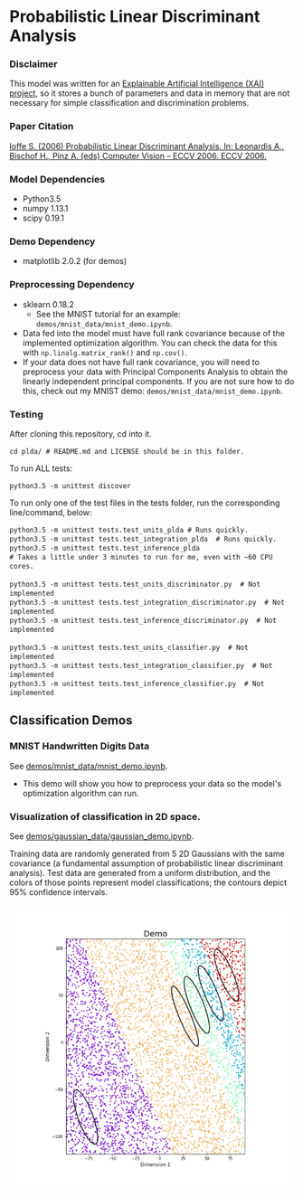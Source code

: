 # Probabilistic Linear Discriminant Analysis

### Disclaimer
This model was written for
 an [Explainable Artificial Intelligence (XAI) project](
     http://shaftolab.com/people.html), 
 so it stores a bunch of parameters and data in memory that 
 are not necessary for simple classification and discrimination problems.

### Paper Citation
[Ioffe S. (2006) Probabilistic Linear Discriminant Analysis. 
 In: Leonardis A., Bischof H., Pinz A. (eds) Computer Vision – ECCV 2006. 
 ECCV 2006.](
 https://link.springer.com/chapter/10.1007/11744085_41)

### Model Dependencies
- Python3.5
- numpy 1.13.1
- scipy 0.19.1

### Demo Dependency
- matplotlib 2.0.2  (for demos) 

### Preprocessing Dependency
- sklearn 0.18.2
  - See the MNIST tutorial for an example: 
     `demos/mnist_data/mnist_demo.ipynb`.
- Data fed into the model must have full rank covariance because of the
   implemented optimization algorithm.
  You can check the data for this with `np.linalg.matrix_rank()` and
   `np.cov()`.
- If your data does not have full rank covariance, 
   you will need to preprocess your data with Principal Components Analysis
   to obtain the linearly independent principal components. 
  If you are not sure how to do this, check out my MNIST demo: 
   `demos/mnist_data/mnist_demo.ipynb`.

### Testing

After cloning this repository, cd into it.
``` shell
cd plda/ # README.md and LICENSE should be in this folder.
```

To run ALL tests:
``` shell
python3.5 -m unittest discover
```

To run only one of the test files in the tests folder, 
 run the corresponding line/command, below:
``` shell
python3.5 -m unittest tests.test_units_plda # Runs quickly.
python3.5 -m unittest tests.test_integration_plda  # Runs quickly.
python3.5 -m unittest tests.test_inference_plda 
# Takes a little under 3 minutes to run for me, even with ~60 CPU cores.

python3.5 -m unittest tests.test_units_discriminator.py  # Not implemented
python3.5 -m unittest tests.test_integration_discriminator.py  # Not implemented
python3.5 -m unittest tests.test_inference_discriminator.py  # Not implemented

python3.5 -m unittest tests.test_units_classifier.py  # Not implemented
python3.5 -m unittest tests.test_integration_classifier.py  # Not implemented
python3.5 -m unittest tests.test_inference_classifier.py  # Not implemented
```

## Classification Demos

### MNIST Handwritten Digits Data
See [demos/mnist_data/mnist_demo.ipynb](
     ./demos/mnist_data/mnist_demo.ipynb).
- This demo will show you how to preprocess your data so the model's
   optimization algorithm can run.

### Visualization of classification in 2D space.
See [demos/gaussian_data/gaussian_demo.ipynb](
     ./demos/gaussian_data/gaussian_demo.ipynb).

Training data are randomly generated from 5 2D Gaussians with 
 the same covariance (a fundamental assumption of
 probabilistic linear discriminant analysis).
Test data are generated from a uniform distribution, 
 and the colors of those points represent model classifications; 
 the contours depict 95% confidence intervals. 

![Figure 1-1](/demos/gaussian_data/classification_demo.jpg?raw=True)
